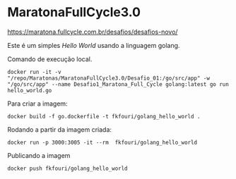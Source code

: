 # MaratonaFullCycle3.0
https://maratona.fullcycle.com.br/desafios/desafios-novo/

Este é um simples *Hello World* usando a linguagem golang.

Comando de execução local.

```docker run -it -v "/repo/Maratonas/MaratonaFullCycle3.0/Desafio_01:/go/src/app" -w "/go/src/app" --name Desafio1_Maratona_Full_Cycle golang:latest go run hello_world.go```


Para criar a imagem:

```docker build -f go.dockerfile -t fkfouri/golang_hello_world .```


Rodando a partir da imagem criada:


```docker run -p 3000:3005 -it --rm  fkfouri/golang_hello_world ```


Publicando a imagem

```docker push fkfouri/golang_hello_world```